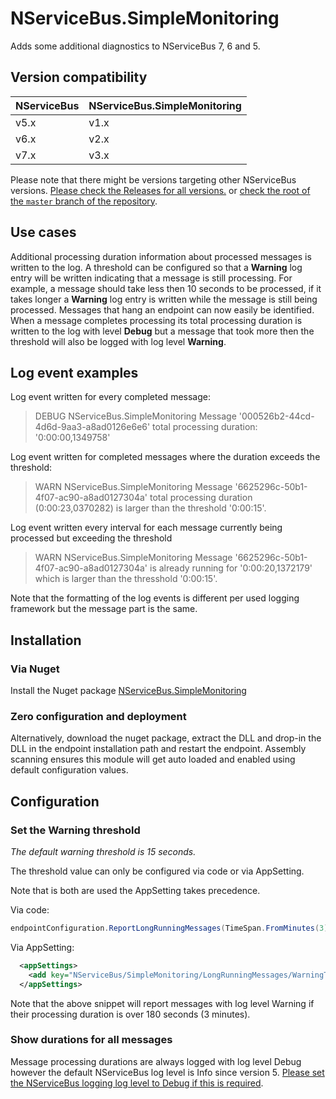 # NServiceBus.SimpleMonitoring

Adds some additional diagnostics to NServiceBus 7, 6 and 5.

## Version compatibility

| NServiceBus | NServiceBus.SimpleMonitoring |
| ----------- | ---------------------------- |
| v5.x        | v1.x                         |
| v6.x        | v2.x                         |
| v7.x        | v3.x                         |

Please note that there might be versions targeting other NServiceBus versions. [Please check the Releases for all versions.](https://github.com/ramonsmits/nservicebus.simplemonitoring/releases) or [check the root of the  `master` branch of the repository](https://github.com/ramonsmits/nservicebus.simplemonitoring).

## Use cases

Additional processing duration information about processed messages is written to the log. A threshold can be configured so that a **Warning** log entry will be written indicating that a message is still processing. For example, a message should take less then 10 seconds to be processed, if it takes longer a **Warning** log entry is written while the message is still being processed. Messages that hang an endpoint can now easily be identified. When a message completes processing its total processing duration is written to the log with level **Debug** but a message that took more then the threshold will also be logged with log level **Warning**.

## Log event examples

Log event written for every completed message:

> DEBUG NServiceBus.SimpleMonitoring Message '000526b2-44cd-4d6d-9aa3-a8ad0126e6e6' total processing duration: '0:00:00,1349758'

Log event written for completed messages where the duration exceeds the threshold:

> WARN  NServiceBus.SimpleMonitoring Message '6625296c-50b1-4f07-ac90-a8ad0127304a' total processing duration (0:00:23,0370282) is larger than the threshold '0:00:15'.

Log event written every interval for each message currently being processed but exceeding the threshold

> WARN  NServiceBus.SimpleMonitoring Message '6625296c-50b1-4f07-ac90-a8ad0127304a' is already running for '0:00:20,1372179' which is larger than the thresshold '0:00:15'.

Note that the formatting of the log events is different per used logging framework but the message part is the same.

## Installation

### Via Nuget

Install the Nuget package [NServiceBus.SimpleMonitoring](https://www.nuget.org/packages/NServiceBus.SimpleMonitoring)

### Zero configuration and deployment

Alternatively, download the nuget package, extract the DLL and drop-in the DLL in the endpoint installation path and restart the endpoint. Assembly scanning ensures this module will get auto loaded and enabled using default configuration values.

## Configuration

### Set the Warning threshold

*The default warning threshold is 15 seconds.*


The threshold value can only be configured via code or via AppSetting.

Note that is both are used the AppSetting takes precedence.

Via code:
```c#
endpointConfiguration.ReportLongRunningMessages(TimeSpan.FromMinutes(3));
```

Via AppSetting:

```xml
  <appSettings>
    <add key="NServiceBus/SimpleMonitoring/LongRunningMessages/WarningThresholdInSeconds" value="180"/>
  </appSettings>
```

Note that the above snippet will report messages with log level Warning if their processing duration is over 180 seconds (3 minutes).

### Show durations for all messages

Message processing durations are always logged with log level Debug however the default NServiceBus log level is Info since version 5. [Please set the NServiceBus logging log level to Debug if this is required](https://docs.particular.net/nservicebus/logging/).
